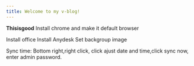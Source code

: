 ```yaml
---
title: Welcome to my v-blog!
---
```

**Thisisgood**
Install chrome and make it default browser 

Install office 
Install Anydesk
Set backgroup image

Sync time:
Bottom right,right click, click ajust date and time,click sync now, enter admin password.

